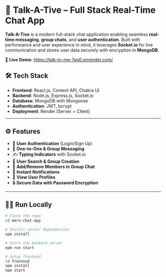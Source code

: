 # 💬 Talk-A-Tive – Full Stack Real-Time Chat App

**Talk-A-Tive** is a modern full-stack chat application enabling seamless **real-time messaging**, **group chats**, and **user authentication**. Built with performance and user experience in mind, it leverages **Socket.io** for live communication and stores user data securely with encryption in **MongoDB**.

🚀 **Live Demo**: https://talk-to-me-7ag0.onrender.com/

## 🛠️ Tech Stack

* **Frontend**: React.js, Context API, Chakra UI
* **Backend**: Node.js, Express.js, Socket.io
* **Database**: MongoDB with Mongoose
* **Authentication**: JWT, bcrypt
* **Deployment**: Render (Server + Client)

---

## ⚙️ Features

* 🔐 **User Authentication** (Login/Sign Up)
* 💬 **One-to-One & Group Messaging**
* ✍️ **Typing Indicators** with Socket.io
* 🔎 **User Search & Group Creation**
* 🧩 **Add/Remove Members in Group Chat**
* 🔔 **Instant Notifications**
* 👤 **View User Profiles**
* 🔒 **Secure Data with Password Encryption**

---

## 🧑‍💻 Run Locally

```bash
# Clone the repo
cd mern-chat-app

# Install server dependencies
npm install

# Start the backend server
npm run start

# Setup frontend
cd frontend
npm install
npm start
```

